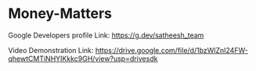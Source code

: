 # Money-Matters

Google Developers profile Link: https://g.dev/satheesh_team

Video Demonstration Link: https://drive.google.com/file/d/1bzWlZnI24FW-qhewtCMTiNHYIKkkc9GH/view?usp=drivesdk

